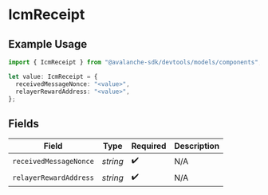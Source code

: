 # IcmReceipt

## Example Usage

```typescript
import { IcmReceipt } from "@avalanche-sdk/devtools/models/components";

let value: IcmReceipt = {
  receivedMessageNonce: "<value>",
  relayerRewardAddress: "<value>",
};
```

## Fields

| Field                  | Type                   | Required               | Description            |
| ---------------------- | ---------------------- | ---------------------- | ---------------------- |
| `receivedMessageNonce` | *string*               | :heavy_check_mark:     | N/A                    |
| `relayerRewardAddress` | *string*               | :heavy_check_mark:     | N/A                    |